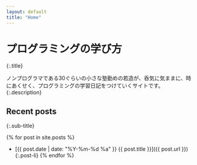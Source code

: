 ```yaml
---
layout: default
title: "Home"
---
```


# プログラミングの学び方
{:.title}

ノンプログラマである30ぐらいの小さな塾勤めの若造が、呑気に気ままに、時にあくせく、プログラミングの学習日記をつけていくサイトです。
{:.description}

## Recent posts
{:.sub-title}


{% for post in site.posts %}
  - [{{ post.date | date: "%Y-%m-%d %a" }} {{ post.title }}]({{ post.url }}){:.post-li}
{% endfor %}
